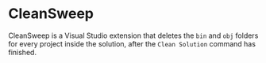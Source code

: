 # CleanSweep

CleanSweep is a Visual Studio extension that deletes the `bin` and `obj` folders for every project inside the solution, after the `Clean Solution` command has finished.
